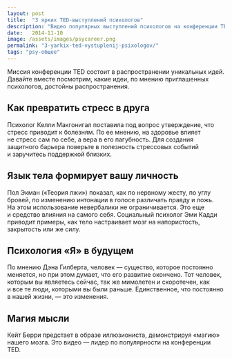 ```yaml
---
layout: post
title:  "3 ярких TED-выступлений психологов"
description: "Видео популярных выступлений психологов на конференции TED"
date:   2014-11-10			 
image: /assets/images/psycareer.png
permalink: "3-yarkix-ted-vystuplenij-psixologov/"
tags: "psy-общее"
---
```


<p>Миссия конференции TED состоит в&nbsp;распространении уникальных идей. Давайте вместе посмотрим, какие идеи, по&nbsp;мнению приглашенных психологов, достойны распространения.</p>
<h2>Как превратить стресс в&nbsp;друга</h2>
<p>Психолог Келли Макгонигал поставила под вопрос утверждение, что стресс приводит к&nbsp;болезням. По&nbsp;ее&nbsp;мнению, на&nbsp;здоровье влияет не&nbsp;стресс сам по&nbsp;себе, а&nbsp;вера в&nbsp;его пагубность. Для создания защитного барьера поверьте в&nbsp;полезность стрессовых событий и&nbsp;заручитесь поддержкой близких. </p>
<amp-youtube data-videoid="osenOfU8zUs" layout="responsive" width="560" height="315"></amp-youtube>


<h2>Язык тела формирует вашу личность</h2>
<p>Пол Экман («Теория лжи») показал, как по&nbsp;нервному жесту, по&nbsp;углу бровей, по&nbsp;изменению интонации в&nbsp;голосе различать правду и&nbsp;ложь. На&nbsp;этом использование невербалики не&nbsp;ограничивается. Это еще и&nbsp;средство влияния на&nbsp;самого себя. Социальный психолог Эми Кадди приводит примеры, как тело настраивает мозг на&nbsp;напористость, закрытость или&nbsp;же силу. </p>
<amp-youtube data-videoid="Ks-_Mh1QhMc" layout="responsive" width="560" height="315"></amp-youtube>


<h2>Психология «Я» в&nbsp;будущем</h2>
<p>По&nbsp;мнению Дэна Гилберта, человек&nbsp;— существо, которое постоянно меняется, но&nbsp;при этом думает, что его развитие окончено. Тот человек, которым вы&nbsp;являетесь сейчас, так&nbsp;же мимолетен и&nbsp;скоротечен, как и&nbsp;все те&nbsp;люди, которыми вы&nbsp;были раньше. Единственное, что постоянно в&nbsp;нашей жизни,&nbsp;— это изменения. </p>
<amp-youtube data-videoid="XNbaR54Gpj4" layout="responsive" width="560" height="315"></amp-youtube>


<h2>Магия мысли</h2>
<p>Кейт Берри предстает в&nbsp;образе иллюзиониста, демонстрируя «магию» нашего мозга. Это видео&nbsp;— лидер по&nbsp;популярности на&nbsp;конференции TED. </p>
<amp-youtube data-videoid="GigYWy2UmOY" layout="responsive" width="560" height="315"></amp-youtube>
